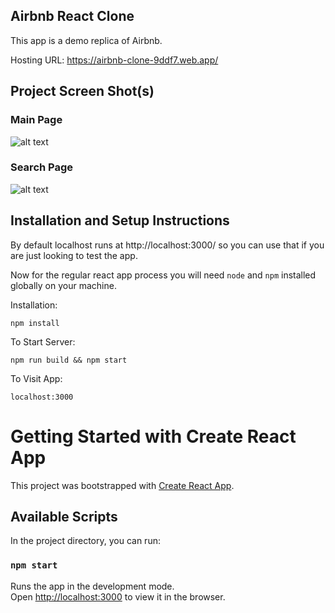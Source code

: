 ## Airbnb React Clone

This app is a demo replica of Airbnb.

Hosting URL: https://airbnb-clone-9ddf7.web.app/

## Project Screen Shot(s)

### Main Page

![alt text](https://github.com/ayushy11/Airbnb-Clone/blob/master/main.png)

### Search Page

![alt text](https://github.com/ayushy11/Airbnb-Clone/blob/master/search.png)

## Installation and Setup Instructions

By default localhost runs at http://localhost:3000/ so you can use that if you are just looking to test the app. 

Now for the regular react app process you will need `node` and `npm` installed globally on your machine.  

Installation:

`npm install`    

To Start Server:

`npm run build && npm start`  

To Visit App:

`localhost:3000`  

# Getting Started with Create React App

This project was bootstrapped with [Create React App](https://github.com/facebook/create-react-app).

## Available Scripts

In the project directory, you can run:

### `npm start`

Runs the app in the development mode.\
Open [http://localhost:3000](http://localhost:3000) to view it in the browser.
